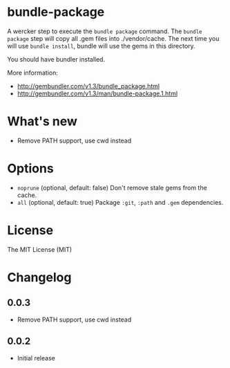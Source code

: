 # bundle-package

A wercker step to execute the `bundle package` command. The `bundle package` step will copy all .gem files into ./vendor/cache. The next time you will use `bundle install`, bundle will use the gems in this directory.

You should have bundler installed.

More information:

- http://gembundler.com/v1.3/bundle_package.html
- http://gembundler.com/v1.3/man/bundle-package.1.html

# What's new

- Remove PATH support, use cwd instead 

# Options

- `noprune` (optional, default: false) Don't remove stale gems from the cache.
- `all` (optional, default: true) Package `:git`, `:path` and `.gem` dependencies.

# License

The MIT License (MIT)

# Changelog

## 0.0.3

- Remove PATH support, use cwd instead 

## 0.0.2

- Initial release
